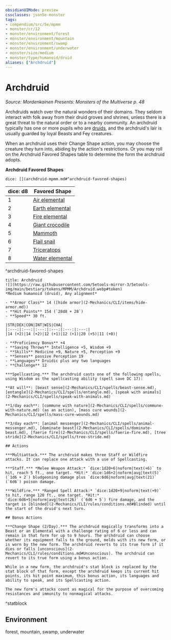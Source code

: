 ```yaml
---
obsidianUIMode: preview
cssclasses: json5e-monster
tags:
- compendium/src/5e/mpmm
- monster/cr/12
- monster/environment/forest
- monster/environment/mountain
- monster/environment/swamp
- monster/environment/underwater
- monster/size/medium
- monster/type/humanoid/druid
aliases: ["Archdruid"]
---
```

# Archdruid
*Source: Mordenkainen Presents: Monsters of the Multiverse p. 48*  

Archdruids watch over the natural wonders of their domains. They seldom interact with folk away from their druid groves and shrines, unless there is a great threat to the natural order or to a nearby community. An archdruid typically has one or more pupils who are [druids](2-Mechanics/CLI/bestiary/humanoid/druid.md), and the archdruid's lair is usually guarded by loyal Beasts and Fey creatures.

When an archdruid uses their Change Shape action, you may choose the creature they turn into, abiding by the action's restrictions. Or you may roll on the Archdruid Favored Shapes table to determine the form the archdruid adopts.

**Archdruid Favored Shapes**

`dice: [](archdruid-mpmm.md#^archdruid-favored-shapes)`

| dice: d8 | Favored Shape |
|----------|---------------|
| 1 | [Air elemental](2-Mechanics/CLI/bestiary/elemental/air-elemental.md) |
| 2 | [Earth elemental](2-Mechanics/CLI/bestiary/elemental/earth-elemental.md) |
| 3 | [Fire elemental](2-Mechanics/CLI/bestiary/elemental/fire-elemental.md) |
| 4 | [Giant crocodile](2-Mechanics/CLI/bestiary/beast/giant-crocodile.md) |
| 5 | [Mammoth](2-Mechanics/CLI/bestiary/beast/mammoth.md) |
| 6 | [Flail snail](2-Mechanics/CLI/bestiary/elemental/flail-snail-mpmm.md) |
| 7 | [Triceratops](2-Mechanics/CLI/bestiary/beast/triceratops.md) |
| 8 | [Water elemental](2-Mechanics/CLI/bestiary/elemental/water-elemental.md) |
^archdruid-favored-shapes

```ad-statblock
title: Archdruid
![](https://raw.githubusercontent.com/5etools-mirror-3/5etools-img/main/bestiary/tokens/MPMM/Archdruid.webp#token)
*Medium humanoid (druid), Any alignment*

- **Armor Class** 14 ([hide armor](2-Mechanics/CLI/items/hide-armor.md))
- **Hit Points** 154 (`28d8 + 28`)
- **Speed** 30 ft.

|STR|DEX|CON|INT|WIS|CHA|
|:---:|:---:|:---:|:---:|:---:|:---:|
|14 (+2)|14 (+2)|12 (+1)|12 (+1)|20 (+5)|11 (+0)|

- **Proficiency Bonus** +4
- **Saving Throws** Intelligence +5, Wisdom +9
- **Skills** Medicine +9, Nature +5, Perception +9
- **Senses** passive Perception 19
- **Languages** Druidic plus any two languages
- **Challenge** 12

***Spellcasting.*** The archdruid casts one of the following spells, using Wisdom as the spellcasting ability (spell save DC 17):

**At will**: [beast sense](2-Mechanics/CLI/spells/beast-sense.md), [entangle](2-Mechanics/CLI/spells/entangle.md), [speak with animals](2-Mechanics/CLI/spells/speak-with-animals.md)

**1/day each**: [commune with nature](2-Mechanics/CLI/spells/commune-with-nature.md) (as an action), [mass cure wounds](2-Mechanics/CLI/spells/mass-cure-wounds.md)

**3/day each**: [animal messenger](2-Mechanics/CLI/spells/animal-messenger.md), [dominate beast](2-Mechanics/CLI/spells/dominate-beast.md), [faerie fire](2-Mechanics/CLI/spells/faerie-fire.md), [tree stride](2-Mechanics/CLI/spells/tree-stride.md)

## Actions

***Multiattack.*** The archdruid makes three Staff or Wildfire attacks. It can replace one attack with a use of Spellcasting.

***Staff.*** *Melee Weapon Attack:* `dice:1d20+6|noform|text(+6)` to hit, reach 5 ft., one target. *Hit:* `dice:1d6+2|noform|avg|text(5)` (`1d6 + 2`) bludgeoning damage plus `dice:6d6|noform|avg|text(21)` (`6d6`) poison damage.

***Wildfire.*** *Ranged Spell Attack:* `dice:1d20+9|noform|text(+9)` to hit, range 120 ft., one target. *Hit:* `dice:6d6+5|noform|avg|text(26)` (`6d6 + 5`) fire damage, and the target is [blinded](2-Mechanics/CLI/rules/conditions.md#Blinded) until the start of the druid's next turn.

## Bonus Actions

***Change Shape (2/Day).*** The archdruid magically transforms into a Beast or an Elemental with a challenge rating of 6 or less and can remain in that form for up to 9 hours. The archdruid can choose whether its equipment falls to the ground, melds with its new form, or is worn by the new form. The archdruid reverts to its true form if it dies or falls [unconscious](2-Mechanics/CLI/rules/conditions.md#Unconscious). The archdruid can revert to its true form using a bonus action.

While in a new form, the archdruid's stat block is replaced by the stat block of that form, except the archdruid keeps its current hit points, its hit point maximum, this bonus action, its languages and ability to speak, and its Spellcasting action.

The new form's attacks count as magical for the purpose of overcoming resistances and immunity to nonmagical attacks.
```
^statblock

## Environment

forest, mountain, swamp, underwater